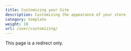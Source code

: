 ```yaml
---
title: Customizing your Site 
description: Customizing the appearance of your store
category: template
weight: 10
url: /user/customizing/
---
```


This page is a redirect only.
